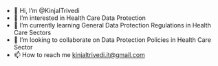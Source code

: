 - 👋 Hi, I’m @KinjalTrivedi
- 👀 I’m interested in Health Care Data Protection 
- 🌱 I’m currently learning General Data Protection Regulations in Health Care Sectors
- 💞️ I’m looking to collaborate on Data Protection Policies in Health Care Sector
- 📫 How to reach me kinjaltrivedi.it@gmail.com

<!---
KinjalTrivedi/KinjalTrivedi is a ✨ special ✨ repository because its `README.md` (this file) appears on your GitHub profile.
You can click the Preview link to take a look at your changes.
--->
